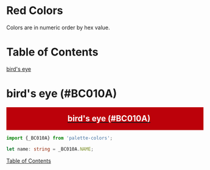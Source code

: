 <style>
  div.color-block {
    text-align: center;
  }

  .color-block {
    width: 100%;
    margin: 0;
    padding: 0.5em;
  }

  .black-pass {
    color: black;
  }

  .white-pass {
    color: white;
  }
</style>

# Red Colors

Colors are in numeric order by hex value.

# Table of Contents

[bird's eye](#birds-eye-bc010a)

# bird's eye (#BC010A)

<div class="color-block" style="background: #BC010A;">
  <a href="https://coolors.co/bc010a" target="_blank" rel="noopener noreferrer">
    <h2 class="color-block white-pass">bird's eye (#BC010A)</h2>
  </a>
</div>

````typescript
import {_BC010A} from 'palette-colors';

let name: string = _BC010A.NAME;
````

[Table of Contents](#table-of-contents)
